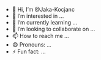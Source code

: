 - 👋 Hi, I’m @Jaka-Kocjanc
- 👀 I’m interested in ...
- 🌱 I’m currently learning ...
- 💞️ I’m looking to collaborate on ...
- 📫 How to reach me ...
- 😄 Pronouns: ...
- ⚡ Fun fact: ...

<!---
Jaka-Kocjanc/Jaka-Kocjanc is a ✨ special ✨ repository because its `README.md` (this file) appears on your GitHub profile.
You can click the Preview link to take a look at your changes.
--->
